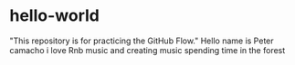 # hello-world
"This repository is for practicing the GitHub Flow."
Hello name is Peter camacho i love Rnb music and creating music spending time in the forest

